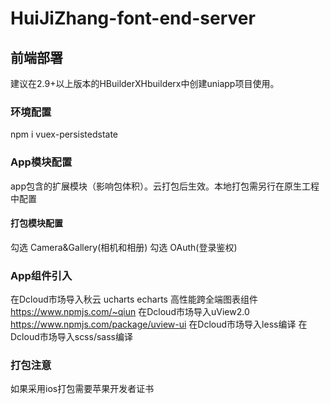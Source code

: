 # HuiJiZhang-font-end-server
## 前端部署

建议在2.9+以上版本的HBuilderXHbuilderx中创建uniapp项目使用。
### 环境配置
npm i vuex-persistedstate

### App模块配置
app包含的扩展模块（影响包体积）。云打包后生效。本地打包需另行在原生工程中配置
#### 打包模块配置
勾选 Camera&Gallery(相机和相册)
勾选 OAuth(登录鉴权)

### App组件引入
在Dcloud市场导入秋云 ucharts echarts 高性能跨全端图表组件
https://www.npmjs.com/~qiun
在Dcloud市场导入uView2.0
https://www.npmjs.com/package/uview-ui
在Dcloud市场导入less编译
在Dcloud市场导入scss/sass编译

### 打包注意
如果采用ios打包需要苹果开发者证书
